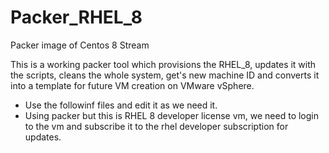 # Packer_RHEL_8
 Packer image of Centos 8 Stream

This is a working packer tool which provisions the RHEL_8, updates it with the scripts, cleans the whole system, get's new machine ID and converts it into a template for future
VM creation on VMware vSphere.

- Use the followinf files and edit it as we need it.
- Using packer but this is RHEL 8 developer license vm, we need to login to the vm and subscribe it to the rhel developer subscription for updates.
